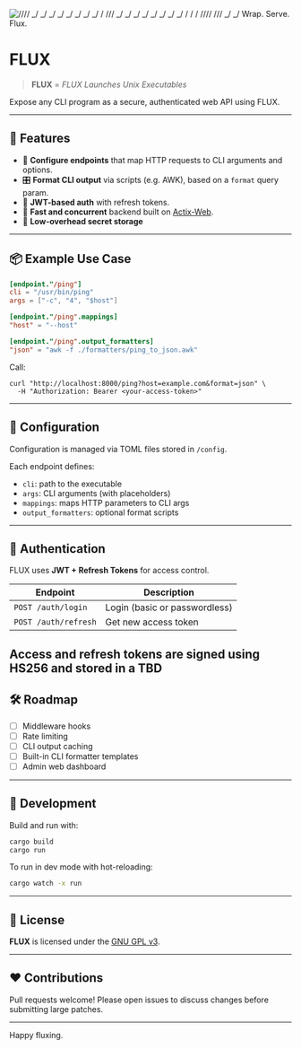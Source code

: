 ![
    _/_/_/_/  _/                  _/      _/   
   _/        _/        _/    _/    _/  _/      
  _/_/_/    _/        _/    _/      _/         
 _/        _/        _/    _/    _/  _/        
_/        _/_/_/_/    _/_/_/  _/      _/       
*Wrap. Serve. Flux.*                                           
](./logo.svg)


# FLUX

> **FLUX** = *FLUX Launches Unix Executables*

Expose any CLI program as a secure, authenticated web API using FLUX.

---

## 🚀 Features

- 🔧 **Configure endpoints** that map HTTP requests to CLI arguments and options.
- 🎛️ **Format CLI output** via scripts (e.g. AWK), based on a `format` query param.
- 🔐 **JWT-based auth** with refresh tokens.
- 🧱 **Fast and concurrent** backend built on [Actix-Web](https://actix.rs).
- 💾 **Low-overhead secret storage** 
---

## 📦 Example Use Case

```toml
[endpoint."/ping"]
cli = "/usr/bin/ping"
args = ["-c", "4", "$host"]

[endpoint."/ping".mappings]
"host" = "--host"

[endpoint."/ping".output_formatters]
"json" = "awk -f ./formatters/ping_to_json.awk"
````

Call:

```
curl "http://localhost:8000/ping?host=example.com&format=json" \
  -H "Authorization: Bearer <your-access-token>"
```

---

## 🔧 Configuration

Configuration is managed via TOML files stored in `/config`.

Each endpoint defines:

* `cli`: path to the executable
* `args`: CLI arguments (with placeholders)
* `mappings`: maps HTTP parameters to CLI args
* `output_formatters`: optional format scripts

---

## 🔐 Authentication

FLUX uses **JWT + Refresh Tokens** for access control.

| Endpoint             | Description                   |
| -------------------- | ----------------------------- |
| `POST /auth/login`   | Login (basic or passwordless) |
| `POST /auth/refresh` | Get new access token          |

Access and refresh tokens are signed using HS256 and stored in a TBD
---

## 🛠️ Roadmap

* [ ] Middleware hooks
* [ ] Rate limiting
* [ ] CLI output caching
* [ ] Built-in CLI formatter templates
* [ ] Admin web dashboard

---

## 🧪 Development

Build and run with:

```sh
cargo build
cargo run
```

To run in dev mode with hot-reloading:

```sh
cargo watch -x run
```

---

## 📜 License

**FLUX** is licensed under the [GNU GPL v3](https://www.gnu.org/licenses/gpl-3.0.en.html).

---

## ❤️ Contributions

Pull requests welcome! Please open issues to discuss changes before submitting large patches.

---

Happy fluxing.
